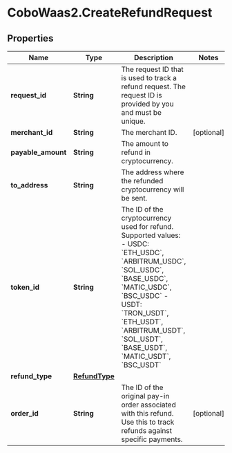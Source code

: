 # CoboWaas2.CreateRefundRequest

## Properties

Name | Type | Description | Notes
------------ | ------------- | ------------- | -------------
**request_id** | **String** | The request ID that is used to track a refund request. The request ID is provided by you and must be unique. | 
**merchant_id** | **String** | The merchant ID. | [optional] 
**payable_amount** | **String** | The amount to refund in cryptocurrency. | 
**to_address** | **String** | The address where the refunded cryptocurrency will be sent. | 
**token_id** | **String** | The ID of the cryptocurrency used for refund. Supported values:    - USDC: &#x60;ETH_USDC&#x60;, &#x60;ARBITRUM_USDC&#x60;, &#x60;SOL_USDC&#x60;, &#x60;BASE_USDC&#x60;, &#x60;MATIC_USDC&#x60;, &#x60;BSC_USDC&#x60;   - USDT: &#x60;TRON_USDT&#x60;, &#x60;ETH_USDT&#x60;, &#x60;ARBITRUM_USDT&#x60;, &#x60;SOL_USDT&#x60;, &#x60;BASE_USDT&#x60;, &#x60;MATIC_USDT&#x60;, &#x60;BSC_USDT&#x60;  | 
**refund_type** | [**RefundType**](RefundType.md) |  | 
**order_id** | **String** | The ID of the original pay-in order associated with this refund. Use this to track refunds against specific payments. | [optional] 


